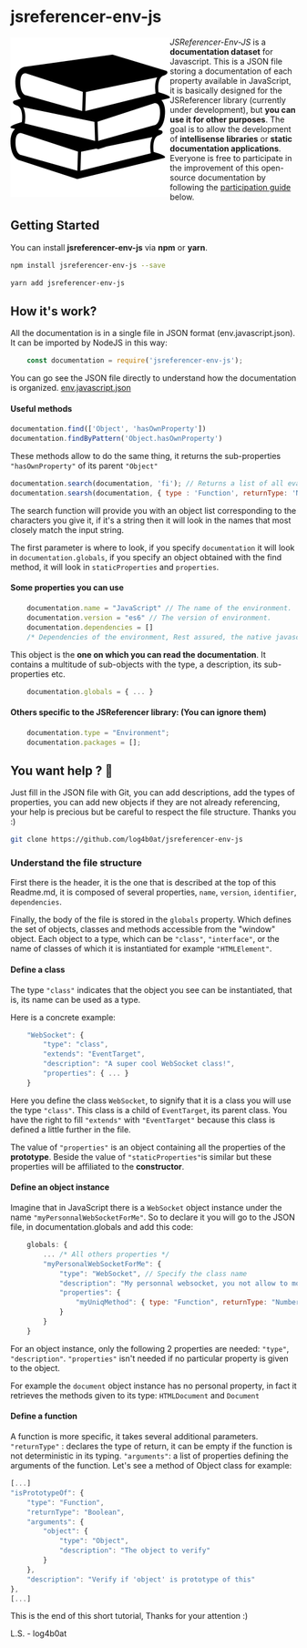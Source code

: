 # jsreferencer-env-js
<img alt="Book illustration" src="./ignore/books-stack-of-three.svg" align="left"/>

*JSReferencer-Env-JS* is a **documentation dataset** for Javascript.
This is a JSON file storing a documentation of each property available in JavaScript, it is basically designed for the JSReferencer library (currently under development), but **you can use it for other purposes**. The goal is to allow the development of **intellisense libraries** or **static documentation applications**.
Everyone is free to participate in the improvement of this open-source documentation by following the [participation guide](#you-want-help--frog) below.

## Getting Started

You can install **jsreferencer-env-js** via **npm** or **yarn**.
```bash
npm install jsreferencer-env-js --save
```
```bash
yarn add jsreferencer-env-js
```
## How it's work?
All the documentation is in a single file in JSON format (env.javascript.json).
It can be imported by NodeJS in this way:
```JavaScript
    const documentation = require('jsreferencer-env-js');
```
You can go see the JSON file directly to understand how the documentation is organized.
[env.javascript.json](https://github.com/log4b0at/jsreferencer-env-js/blob/master/src/env.javascript.json)

#### Useful methods
```JavaScript
documentation.find(['Object', 'hasOwnProperty'])
documentation.findByPattern('Object.hasOwnProperty')
```
These methods allow to do the same thing, it returns the sub-properties `"hasOwnProperty"` of its parent `"Object"`
```JavaScript
documentation.search(documentation, 'fi'); // Returns a list of all evaluable properties in the documentation.globals having "fi" in their name.
documentation.searsh(documentation, { type : 'Function', returnType: 'Number' }); // Return a list of all functions in documentation.globals
```
The search function will provide you with an object list corresponding to the characters you give it, if it's a string then it will look in the names that most closely match the input string.

The first parameter is where to look, if you specify `documentation` it will look in `documentation.globals`, if you specify an object obtained with the find method, it will look in `staticProperties` and `properties`.

#### Some properties you can use

```JavaScript
    documentation.name = "JavaScript" // The name of the environment.
    documentation.version = "es6" // The version of environment.
    documentation.dependencies = []
    /* Dependencies of the environment, Rest assured, the native javascript environment has no dependencies. */
```
This object is the **one on which you can read the documentation**. It contains a multitude of sub-objects with the type, a description, its sub-properties etc.
```JavaScript
    documentation.globals = { ... }
```
#### Others specific to the JSReferencer library: (You can ignore them)
```JavaScript
    documentation.type = "Environment";
    documentation.packages = [];
```
## You want help ? :frog:

Just fill in the JSON file with Git, you can add descriptions, add the types of properties, you can add new objects if they are not already referencing, your help is precious but be careful to respect the file structure. Thanks you :)
```bash
git clone https://github.com/log4b0at/jsreferencer-env-js
```
### Understand the file structure
First there is the header, it is the one that is described at the top of this Readme.md, it is composed of several properties, `name`, `version`, `identifier`, `dependencies`.

Finally, the body of the file is stored in the `globals` property. Which defines the set of objects, classes and methods accessible from the "window" object.
Each object to a type, which can be `"class"`, `"interface"`, or the name of classes of which it is instantiated for example `"HTMLElement"`.

#### Define a class

The type `"class"` indicates that the object you see can be instantiated, that is, its name can be used as a type.

Here is a concrete example:
```JavaScript
    "WebSocket": {
    	"type": "class",
    	"extends": "EventTarget",
    	"description": "A super cool WebSocket class!",
    	"properties": { ... }
    }
```
    
Here you define the class `WebSocket`, to signify that it is a class you will use the type `"class"`.
This class is a child of `EventTarget`, its parent class.
You have the right to fill `"extends"` with `"EventTarget"` because this class is defined a little further in the file.

The value of `"properties"` is an object containing all the properties of the **prototype**. Beside the value of `"staticProperties"`is similar but these properties will be affiliated to the **constructor**.
#### Define an object instance

Imagine that in JavaScript there is a `WebSocket` object instance under the name `"myPersonnalWebSocketForMe"`. So to declare it you will go to the JSON file, in documentation.globals and add this code:
```JavaScript
    globals: {
	    ... /* All others properties */
	    "myPersonalWebSocketForMe": {
		    "type": "WebSocket", // Specify the class name
		    "description": "My personnal websocket, you not allow to modify.",
		    "properties": {
			    "myUniqMethod": { type: "Function", returnType: "Number", ...  }
		    }
	    }
    }
```
For an object instance, only the following 2 properties are needed: `"type"`, `"description"`.
`"properties"` isn't needed if no particular property is given to the object.

For example the `document` object instance has no personal property, in fact it retrieves the methods given to its type: `HTMLDocument` and `Document`

#### Define a function
A function is more specific, it takes several additional parameters.
`"returnType"` : declares the type of return, it can be empty if the function is not deterministic in its typing.
`"arguments"`: a list of properties defining the arguments of the function.
Let's see a method of Object class for example:
```JavaScript
[...]
"isPrototypeOf": {
	"type": "Function",
	"returnType": "Boolean",
	"arguments": {
		"object": {
			"type": "Object",
			"description": "The object to verify"
		}
	},
	"description": "Verify if 'object' is prototype of this"
},
[...]
```
This is the end of this short tutorial, 
Thanks for your attention :)

L.S. - log4b0at
